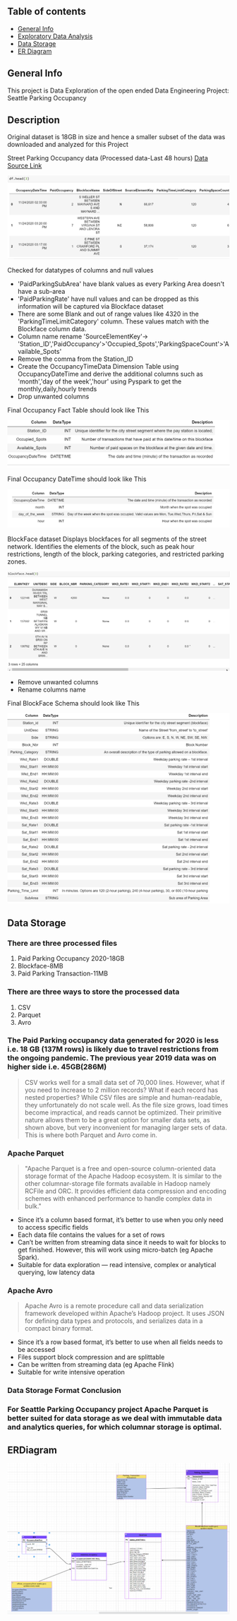 ## Table of contents
* [General Info](#general-info)
* [Exploratory Data Analysis](#Exploratory-Data-Analysis)
* [Data Storage](#datastorage)
* [ER Diagram](#ERDiagram)


## General Info
This project is Data Exploration of the open ended Data Engineering Project: Seattle Parking Occupancy

## Description
Original dataset is 18GB in size and hence a smaller subset of the data was downloaded and analyzed for this Project

Street Parking Occupancy data (Processed data-Last 48 hours)
[Data Source Link](https://data.seattle.gov/Transportation/Paid-Parking-Last-48-Hours-/hiyf-7edq)

![Alt text](ParkingOccupancyFirstFewRecs.PNG?raw=true "Parking Occupancy")

Checked for datatypes of columns and null values
* 'PaidParkingSubArea' have blank values as every Parking Area doesn't have a sub-area
* 'PaidParkingRate' have null values and can be dropped as this information will be captured via Blockface dataset
* There are some Blank and out of range values like 4320 in the 'ParkingTimeLimitCategory' column. These values match with the Blockface column data.
* Column name rename 'SourceElementKey'-> 'Station_ID','PaidOccupancy'>'Occupied_Spots','ParkingSpaceCount'>'Available_Spots'
* Remove the comma from the Station_ID
* Create the OccupancyTimeData Dimension Table using OccupancyDateTime and derive the additional columns such as 'month','day of the week','hour' using Pyspark to get the monthly,daily,hourly trends
* Drop unwanted columns

Final Occupancy Fact Table should look like This

![Alt text](FinalOccupancyFactTable.PNG?raw=true "Parking Occupancy")

Final Occupancy DateTime should look like This

![Alt text](OccupancyDateTimeDimensionTable.PNG?raw=true "Parking Occupancy")

BlockFace dataset
Displays blockfaces for all segments of the street network. Identifies the elements of the block, such as peak hour restrictions, length of the block, parking categories, and restricted parking zones.

![Alt text](BlockfaceDataset.PNG?raw=true "Parking Occupancy")

* Remove unwanted columns
* Rename columns name

Final BlockFace Schema should look like This

![Alt text](BlockFaceDimensionTable.PNG?raw=true "Parking Occupancy")

## Data Storage
### There are three processed files

<ol>
<li>Paid Parking Occupancy 2020-18GB</li>
<li>Blockface-8MB</li>
<li>Paid Parking Transaction-11MB</li>
</ol>

### There are three ways to store the processed data

<ol>
<li>CSV</li>
<li>Parquet</li>
<li>Avro</li>
</ol>

### The Paid Parking occupancy data generated for 2020 is less i.e. 18 GB (137M rows) is likely due to travel restrictions from the ongoing pandemic. The previous year 2019 data was on higher side i.e. 45GB(286M)
> CSV works well for a small data set of 70,000 lines. However, what if you need to increase to 2 million records? What if each record has nested properties? While CSV files are simple and human-readable, they unfortunately do not scale well. As the file size grows, load times become impractical, and reads cannot be optimized. Their primitive nature allows them to be a great option for smaller data sets, as shown above, but very inconvenient for managing larger sets of data. This is where both Parquet and Avro come in.


### Apache Parquet

>"Apache Parquet is a free and open-source column-oriented data storage format of the Apache Hadoop ecosystem. It is similar to the other columnar-storage file formats available in Hadoop namely RCFile and ORC. It provides efficient data compression and encoding schemes with enhanced performance to handle complex data in bulk."

<ul>
<li>Since it’s a column based format, it’s better to use when you only need to access specific fields</li>
<li>Each data file contains the values for a set of rows</li>
<li>Can’t be written from streaming data since it needs to wait for blocks to get finished. However, this will work using micro-batch (eg Apache Spark).
</li>
<li>Suitable for data exploration — read intensive, complex or analytical querying, low latency data</li>
</ul>


### Apache Avro

> Apache Avro is a remote procedure call and data serialization framework developed within Apache’s Hadoop project. It uses JSON for defining data types and protocols, and serializes data in a compact binary format.

<ul>
<li>Since it’s a row based format, it’s better to use when all fields needs to be accessed</li>
<li>Files support block compression and are splittable</li>
<li>Can be written from streaming data (eg Apache Flink)</li>
<li>Suitable for write intensive operation</li>
</ul>

### Data Storage Format Conclusion

### For Seattle Parking Occupancy project Apache Parquet is better suited for data storage as we deal with immutable data and analytics queries, for which columnar storage is optimal.


## ERDiagram
![Alt text](SeattleParkingOccupancyERDiagram.PNG?raw=true "Data Model")
